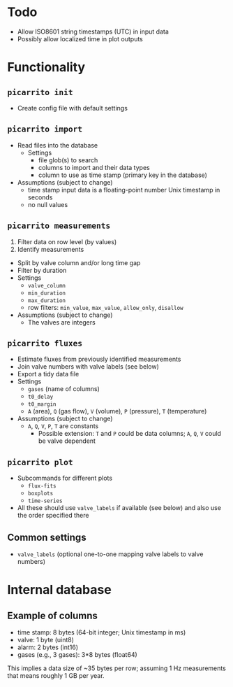 # Todo

- Allow ISO8601 string timestamps (UTC) in input data
- Possibly allow localized time in plot outputs

# Functionality

## `picarrito init`
- Create config file with default settings

## `picarrito import`
- Read files into the database
  - Settings
    - file glob(s) to search
    - columns to import and their data types
    - column to use as time stamp (primary key in the database)
- Assumptions (subject to change)
  - time stamp input data is a floating-point number Unix timestamp in seconds
  - no null values

## `picarrito measurements`
1. Filter data on row level (by values)
2. Identify measurements
  - Split by valve column and/or long time gap
  - Filter by duration
- Settings
  - `valve_column`
  - `min_duration`
  - `max_duration`
  - row filters: `min_value`, `max_value`, `allow_only`, `disallow`
- Assumptions (subject to change)
  - The valves are integers

## `picarrito fluxes`
- Estimate fluxes from previously identified measurements
- Join valve numbers with valve labels (see below)
- Export a tidy data file
- Settings
  - `gases` (name of columns)
  - `t0_delay`
  - `t0_margin`
  - `A` (area), `Q` (gas flow), `V` (volume), `P` (pressure), `T` (temperature)
- Assumptions (subject to change)
  - `A`, `Q`, `V`, `P`, `T` are constants
    - Possible extension: `T` and `P` could be data columns; `A`, `Q`, `V` could be valve dependent

## `picarrito plot`
- Subcommands for different plots
  - `flux-fits`
  - `boxplots`
  - `time-series`
- All these should use `valve_labels` if available (see below) and also use the order specified there

## Common settings
- `valve_labels` (optional one-to-one mapping valve labels to valve numbers)


# Internal database

## Example of columns

- time stamp: 8 bytes (64-bit integer; Unix timestamp in ms)
- valve: 1 byte (uint8)
- alarm: 2 bytes (int16)
- gases (e.g., 3 gases): 3*8 bytes (float64)

This implies a data size of ~35 bytes per row; assuming 1 Hz measurements that means roughly 1 GB per year.
